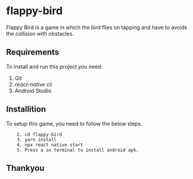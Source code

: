 # flappy-bird

Flappy Bird is a game in which the bird flies on tapping and have to avoids the collision with obstacles.

## Requirements

To install and run this project you need:
1. Git
2. *react-native* cli
3. Android Studio

## Installition
To setup this game, you need to follow the below steps.
 ``` 1. Clone the repo https://github.com/pankaj610/flappy-bird
     2. cd flappy-bird
     3. yarn install
     4. npx react native start
     5. Press a in terminal to install android apk. 
 ```
     
## Thankyou
